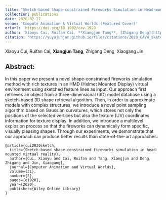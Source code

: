 ```yaml
---
title: "Sketch‐based Shape‐constrained Fireworks Simulation in Head‐mounted Virtual Reality"
collection: publications
date: 2020-02-27
venue: 'Compute Animation & Virtual Worlds (Featured Cover)'
oriurl:  https://doi.org/10.1002/cav.1920
author: 'Xiaoyu Cui, Ruifan Cai, **Xiangjun Tang**, [Zhigang Deng](http://graphics.cs.uh.edu/zdeng/), [Xiaogang Jin](http://www.cad.zju.edu.cn/home/jin/)'
citation: 'https://yuyujunjun.github.io/files/citations/2020_CAVW_sketch.txt'
---
```

Xiaoyu Cui, Ruifan Cai, **Xiangjun Tang**, Zhigang Deng, Xiaogang Jin



## Abstract:

In this paper we present a novel shape-constrained fireworks simulation method with rich textures in an HMD (Helmet Mounted Display) virtual environment using sketched feature lines as input. Our approach first retrieves an object from a three-dimensional (3D) model database using a sketch-based 3D shape retrieval algorithm. Then, in order to approximate models with complex structures, we introduce a novel point sampling algorithm based on Gaussian curvatures, which stores not only the positions of the selected vertices but also the texture (UV) coordinates information for texture display. In addition, we introduce a multilevel explosion process so that the fireworks can dynamically form specific, visually pleasing shapes. Through our experiments, we demonstrate that our approach can produce better results than state-of-the-art approaches.

```
@article{cui2020sketch,
  title={Sketch-based shape-constrained fireworks simulation in head-mounted virtual reality},
  author={Cui, Xiaoyu and Cai, Ruifan and Tang, Xiangjun and Deng, Zhigang and Jin, Xiaogang},
  journal={Computer Animation and Virtual Worlds},
  volume={31},
  number={2},
  pages={e1920},
  year={2020},
  publisher={Wiley Online Library}
}
```
